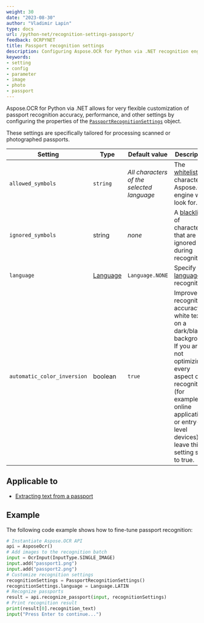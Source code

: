 ```yaml
---
weight: 30
date: "2023-08-30"
author: "Vladimir Lapin"
type: docs
url: /python-net/recognition-settings-passport/
feedback: OCRPYNET
title: Passport recognition settings
description: Configuring Aspose.OCR for Python via .NET recognition engine for extracting text from passport images.
keywords:
- setting
- config
- parameter
- image
- photo
- passport
---
```


Aspose.OCR for Python via .NET allows for very flexible customization of passport recognition accuracy, performance, and other settings by configuring the properties of the [`PassportRecognitionSettings`](https://reference.aspose.com/ocr/python-net/aspose.ocr/passportrecognitionsettings/) object.

These settings are specifically tailored for processing scanned or photographed passports.

Setting | Type | Default value | Description
------- | ---- | ------------- | -----------
`allowed_symbols` | `string` | _All characters of the selected language_ | The [whitelist](/ocr/python-net/characters-whitelist/) of characters Aspose.OCR engine will look for.
`ignored_symbols` | string | _none_ | A [blacklist](/ocr/python-net/characters-blacklist/) of characters that are ignored during recognition.
`language` | [Language](https://reference.aspose.com/ocr/python-net/aspose.ocr/language/) | `Language.NONE` | Specify a [language](/ocr/python-net/languages/) for recognition.
`automatic_color_inversion` | boolean | `true` | Improve recognition accuracy of white text on a dark/black background. If you are not optimizing every aspect of recognition (for example, for online applications or entry-level devices), leave this setting set to true.

## Applicable to

- [Extracting text from a passport](/ocr/python-net/recognition/passport/)

## Example

The following code example shows how to fine-tune passport recognition:

```python
# Instantiate Aspose.OCR API
api = AsposeOcr()
# Add images to the recognition batch
input = OcrInput(InputType.SINGLE_IMAGE)
input.add("passport1.png")
input.add("passport2.png")
# Customize recognition settings
recognitionSettings = PassportRecognitionSettings()
recognitionSettings.language = Language.LATIN
# Recognize passports
result = api.recognize_passport(input, recognitionSettings)
# Print recognition result
print(result[0].recognition_text)
input("Press Enter to continue...")
```
